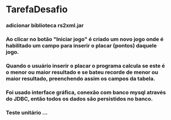 # TarefaDesafio
### adicionar biblioteca rs2xml.jar
### Ao clicar no botão "Iniciar jogo" é criado um novo jogo onde é habilitado um campo para inserir o placar (pontos) daquele jogo.
### Quando o usuário inserir o placar o programa calcula se este é o menor ou maior resultado e se bateu recorde de menor ou maior resultado, preenchendo assim os campos da tabela.
### Foi usado interface gráfica, conexão com banco mysql através do JDBC, então todos os dados são persistidos no banco.
### Teste unitário ...
